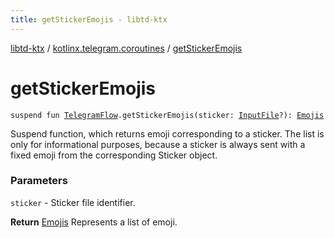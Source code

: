 ```yaml
---
title: getStickerEmojis - libtd-ktx
---
```


[libtd-ktx](../index.html) / [kotlinx.telegram.coroutines](index.html) / [getStickerEmojis](./get-sticker-emojis.html)

# getStickerEmojis

`suspend fun `[`TelegramFlow`](../kotlinx.telegram.core/-telegram-flow/index.html)`.getStickerEmojis(sticker: `[`InputFile`](https://tdlibx.github.io/td/docs/org/drinkless/td/libcore/telegram/TdApi/InputFile.html)`?): `[`Emojis`](https://tdlibx.github.io/td/docs/org/drinkless/td/libcore/telegram/TdApi/Emojis.html)

Suspend function, which returns emoji corresponding to a sticker. The list is only for
informational purposes, because a sticker is always sent with a fixed emoji from the corresponding
Sticker object.

### Parameters

`sticker` - Sticker file identifier.

**Return**
[Emojis](https://tdlibx.github.io/td/docs/org/drinkless/td/libcore/telegram/TdApi/Emojis.html) Represents a list of emoji.

